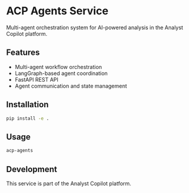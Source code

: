 # ACP Agents Service

Multi-agent orchestration system for AI-powered analysis in the Analyst Copilot platform.

## Features

- Multi-agent workflow orchestration
- LangGraph-based agent coordination
- FastAPI REST API
- Agent communication and state management

## Installation

```bash
pip install -e .
```

## Usage

```bash
acp-agents
```

## Development

This service is part of the Analyst Copilot platform.
